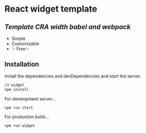 # React widget template
## _Template CRA width babel and webpack_

- Simple
- Customizable
- ✨   Free✨

## Installation

Install the dependencies and devDependencies and start the server.

```sh
cd widget
npm install
```

For development server...

```sh
npm run start
```

For production build...

```sh
npm run widget
```